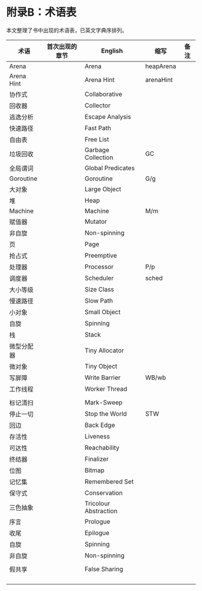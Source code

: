 # 附录B：术语表

本文整理了书中出现的术语表，已英文字典序排列。

| 术语       | 首次出现的章节 | English               | 缩写      | 备注 |
| ---------- | -------------- | --------------------- | --------- | ---- |
| Arena      |                | Arena                 | heapArena |      |
| Arena Hint |                | Arena Hint            | arenaHint |      |
| 协作式     |                | Collaborative         |           |      |
| 回收器     |                | Collector             |           |      |
| 逃逸分析   |                | Escape Analysis       |           |      |
| 快速路径   |                | Fast Path             |           |      |
| 自由表     |                | Free List             |           |      |
| 垃圾回收   |                | Garbage  Collection   | GC        |      |
| 全局谓词   |                | Global Predicates     |           |      |
| Goroutine  |                | Goroutine             | G/g       |      |
| 大对象     |                | Large Object          |           |      |
| 堆         |                | Heap                  |           |      |
| Machine    |                | Machine               | M/m       |      |
| 赋值器     |                | Mutator               |           |      |
| 非自旋     |                | Non-spinning          |           |      |
| 页         |                | Page                  |           |      |
| 抢占式     |                | Preemptive            |           |      |
| 处理器     |                | Processor             | P/p       |      |
| 调度器     |                | Scheduler             | sched     |      |
| 大小等级   |                | Size Class            |           |      |
| 慢速路径   |                | Slow Path             |           |      |
| 小对象     |                | Small Object          |           |      |
| 自旋       |                | Spinning              |           |      |
| 栈         |                | Stack                 |           |      |
| 微型分配器 |                | Tiny Allocator        |           |      |
| 微对象     |                | Tiny Object           |           |      |
| 写屏障     |                | Write Barrier         | WB/wb     |      |
| 工作线程   |                | Worker Thread         |           |      |
|            |                |                       |           |      |
| 标记清扫   |                | Mark-Sweep            |           |      |
| 停止一切   |                | Stop the World        | STW       |      |
| 回边       |                | Back Edge             |           |      |
| 存活性     |                | Liveness              |           |      |
| 可达性     |                | Reachability          |           |      |
| 终结器     |                | Finalizer             |           |      |
| 位图       |                | Bitmap                |           |      |
| 记忆集     |                | Remembered Set        |           |      |
| 保守式     |                | Conservation          |           |      |
| 三色抽象   |                | Tricolour Abstraction |           |      |
| 序言       |                | Prologue              |           |      |
| 收尾       |                | Epilogue              |           |      |
| 自旋       |                | Spinning              |           |      |
| 非自旋     |                | Non-spinning          |           |      |
|            |                |                       |           |      |
| 假共享     |                | False Sharing         |           |      |
|            |                |                       |           |      |
|            |                |                       |           |      |
|            |                |                       |           |      |
|            |                |                       |           |      |



